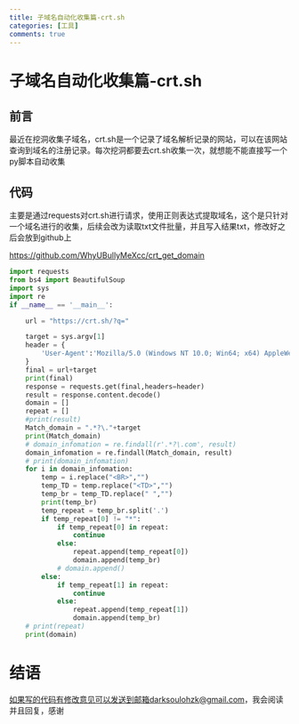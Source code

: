 ```yaml
---
title: 子域名自动化收集篇-crt.sh
categories: [工具]
comments: true
---
```

# 子域名自动化收集篇-crt.sh

## 前言

最近在挖洞收集子域名，crt.sh是一个记录了域名解析记录的网站，可以在该网站查询到域名的注册记录。每次挖洞都要去crt.sh收集一次，就想能不能直接写一个py脚本自动收集

## 代码

主要是通过requests对crt.sh进行请求，使用正则表达式提取域名，这个是只针对一个域名进行的收集，后续会改为读取txt文件批量，并且写入结果txt，修改好之后会放到github上

https://github.com/WhyUBullyMeXcc/crt_get_domain

```python
import requests
from bs4 import BeautifulSoup
import sys
import re
if __name__ == '__main__':

    url = "https://crt.sh/?q="

    target = sys.argv[1]
    header = {
        'User-Agent':'Mozilla/5.0 (Windows NT 10.0; Win64; x64) AppleWebKit/537.36 (KHTML, like Gecko) Chrome/88.0.4324.104 Safari/537.36'
    }
    final = url+target
    print(final)
    response = requests.get(final,headers=header)
    result = response.content.decode()
    domain = []
    repeat = []
    #print(result)
    Match_domain = ".*?\."+target
    print(Match_domain)
    # domain_infomation = re.findall(r'.*?\.com', result)
    domain_infomation = re.findall(Match_domain, result)
    # print(domain_infomation)
    for i in domain_infomation:
        temp = i.replace("<BR>","")
        temp_TD = temp.replace("<TD>","")
        temp_br = temp_TD.replace(" ","")
        print(temp_br)
        temp_repeat = temp_br.split('.')
        if temp_repeat[0] != "*":
            if temp_repeat[0] in repeat:
                continue
            else:
                repeat.append(temp_repeat[0])
                domain.append(temp_br)
            # domain.append()
        else:
            if temp_repeat[1] in repeat:
                continue
            else:
                repeat.append(temp_repeat[1])
                domain.append(temp_br)
    # print(repeat)
    print(domain)
```

# 结语

如果写的代码有修改意见可以发送到邮箱darksoulohzk@gmail.com，我会阅读并且回复，感谢